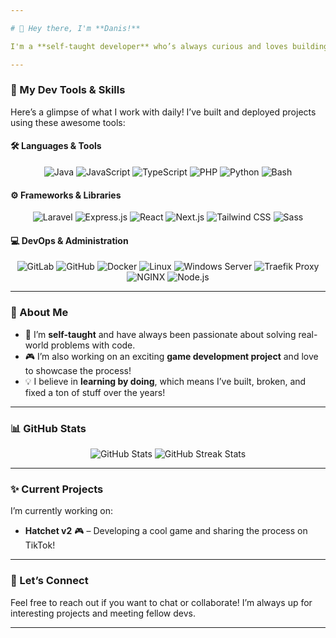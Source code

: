 ```yaml
---

# 👋 Hey there, I'm **Danis!**

I'm a **self-taught developer** who’s always curious and loves building cool things with code. Over the years, I’ve picked up a variety of skills and tools, learning everything by doing. I believe in constant learning and sharing knowledge with the community! 🌱

---
```


### 🚀 My Dev Tools & Skills

Here’s a glimpse of what I work with daily! I’ve built and deployed projects using these awesome tools:

#### 🛠️ **Languages & Tools**
<p align="center">
  <img src="https://img.shields.io/badge/Java-ED8B00?style=for-the-badge&logo=java&logoColor=white" alt="Java" />
  <img src="https://img.shields.io/badge/JavaScript-F7DF1E?style=for-the-badge&logo=javascript&logoColor=black" alt="JavaScript" />
  <img src="https://img.shields.io/badge/TypeScript-007ACC?style=for-the-badge&logo=typescript&logoColor=white" alt="TypeScript" />
  <img src="https://img.shields.io/badge/PHP-777BB4?style=for-the-badge&logo=php&logoColor=white" alt="PHP" />
  <img src="https://img.shields.io/badge/Python-3776AB?style=for-the-badge&logo=python&logoColor=white" alt="Python" />
  <img src="https://img.shields.io/badge/Bash-4EAA25?style=for-the-badge&logo=gnu-bash&logoColor=white" alt="Bash" />
</p>

#### ⚙️ **Frameworks & Libraries**
<p align="center">
  <img src="https://img.shields.io/badge/Laravel-FF2D20?style=for-the-badge&logo=laravel&logoColor=white" alt="Laravel" />
  <img src="https://img.shields.io/badge/Express.js-000000?style=for-the-badge&logo=express&logoColor=white" alt="Express.js" />
  <img src="https://img.shields.io/badge/React-20232A?style=for-the-badge&logo=react&logoColor=61DAFB" alt="React" />
  <img src="https://img.shields.io/badge/Next.js-000000?style=for-the-badge&logo=next.js&logoColor=white" alt="Next.js" />
  <img src="https://img.shields.io/badge/Tailwind_CSS-38B2AC?style=for-the-badge&logo=tailwind-css&logoColor=white" alt="Tailwind CSS" />
  <img src="https://img.shields.io/badge/Sass-CC6699?style=for-the-badge&logo=sass&logoColor=white" alt="Sass" />
</p>

#### 💻 **DevOps & Administration**
<p align="center">
  <img src="https://img.shields.io/badge/GitLab-FC6D26?style=for-the-badge&logo=gitlab&logoColor=white" alt="GitLab" />
  <img src="https://img.shields.io/badge/GitHub-181717?style=for-the-badge&logo=github&logoColor=white" alt="GitHub" />
  <img src="https://img.shields.io/badge/Docker-2496ED?style=for-the-badge&logo=docker&logoColor=white" alt="Docker" />
  <img src="https://img.shields.io/badge/Linux-FCC624?style=for-the-badge&logo=linux&logoColor=black" alt="Linux" />
  <img src="https://img.shields.io/badge/Windows_Server-0078D6?style=for-the-badge&logo=windows&logoColor=white" alt="Windows Server" />
  <img src="https://img.shields.io/badge/Traefik_Proxy-24A1C1?style=for-the-badge&logo=traefik&logoColor=white" alt="Traefik Proxy" />
  <img src="https://img.shields.io/badge/NGINX-009639?style=for-the-badge&logo=nginx&logoColor=white" alt="NGINX" />
  <img src="https://img.shields.io/badge/Node.js-339933?style=for-the-badge&logo=node.js&logoColor=white" alt="Node.js" />
</p>

---

### 🌟 About Me

- 🔧 I’m **self-taught** and have always been passionate about solving real-world problems with code.
- 🎮 I’m also working on an exciting **game development project** and love to showcase the process!
- 💡 I believe in **learning by doing**, which means I’ve built, broken, and fixed a ton of stuff over the years!

---

### 📊 GitHub Stats

<p align="center">
  <img src="https://github-readme-stats.vercel.app/api?username=[DanisHome]&show_icons=true&theme=radical" alt="GitHub Stats" />
  <img src="https://github-readme-streak-stats.herokuapp.com/?user=[DanisHome]&theme=radical" alt="GitHub Streak Stats" />
</p>

---

### ✨ Current Projects

I’m currently working on:
- **Hatchet v2** 🎮 – Developing a cool game and sharing the process on TikTok!

---

### 🤝 Let’s Connect

Feel free to reach out if you want to chat or collaborate! I’m always up for interesting projects and meeting fellow devs.

---

